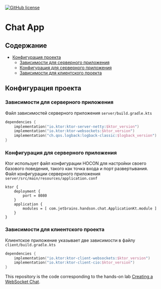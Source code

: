 [![GitHub license](https://img.shields.io/badge/license-Apache%20License%202.0-blue.svg?style=flat)](https://www.apache.org/licenses/LICENSE-2.0)


# Chat App

## Содержание

  * [Конфигурация проекта](#конфигурация-проекта)
    * [Зависимости для серверного приложения](#зависимости-для-серверного-приложения)
    * [Конфигурация для серверного приложения](#конфигурация-для-серверного-приложения)
    * [Зависимости для клиентского проекта](#зависимости-для-клиентского-проекта)  

## Конфигурация проекта

### Зависимости для серверного приложения

Файл зависимостей серверного приложения ```server/build.gradle.kts```

```kotlin
dependencies {
    implementation("io.ktor:ktor-server-netty:$ktor_version")
    implementation("io.ktor:ktor-websockets:$ktor_version")
    implementation("ch.qos.logback:logback-classic:$logback_version")
}
```

### Конфигурация для серверного приложения

Ktor использует файл конфигурации HOCON для настройки своего базового поведения, такого как точка входа и порт развертывания.
Файл конфигурации серверного приложения ```server/src/main/resources/application.conf```

```koltin
ktor {
    deployment {
        port = 8080
    }
    application {
        modules = [ com.jetbrains.handson.chat.ApplicationKt.module ]
    }
}
```

### Зависимости для клиентского проекта

Клиентское приложение указывает две зависимости в файлу ```client/build.gradle.kts```

```kotlin
dependencies {
    implementation("io.ktor:ktor-client-websockets:$ktor_version")
    implementation("io.ktor:ktor-client-cio:$ktor_version")
}
```


This repository is the code corresponding to the hands-on lab [Creating a WebSocket Chat](https://ktor.io/docs/creating-web-socket-chat.html). 
